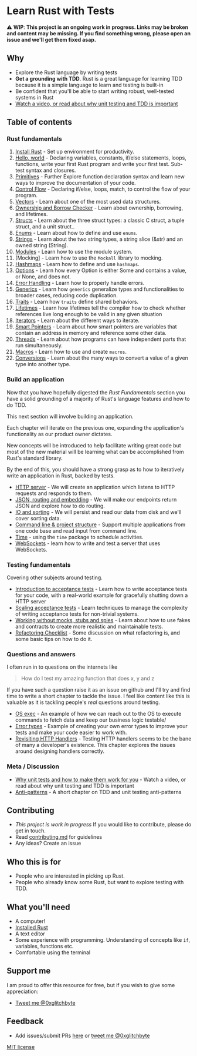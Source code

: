 # Learn Rust with Tests

⚠️ **WIP**: **This project is an ongoing work in progress. Links may be broken and content may be missing. If you find something wrong, please open an issue and we'll get them fixed asap.**

## Why

* Explore the Rust language by writing tests
* **Get a grounding with TDD**. Rust is a great language for learning TDD because it is a simple language to learn and testing is built-in
* Be confident that you'll be able to start writing robust, well-tested systems in Rust
* [Watch a video, or read about why unit testing and TDD is important](why.md)

## Table of contents

### Rust fundamentals

1. [Install Rust](install_rust.md) - Set up environment for productivity.
2. [Hello, world](hello_world.md) - Declaring variables, constants, if/else statements, loops, functions, write your first Rust program and write your first test. Sub-test syntax and closures.
3. [Primitives]() - Further Explore function declaration syntax and learn new ways to improve the documentation of your code.
4. [Control Flow]() - Declaring if/else, loops, match, to control the flow of your program.
4. [Vectors]() - Learn about one of the most used data structures.
5. [Ownership and Borrow Checker]() - Learn about ownership, borrowing, and lifetimes.
6. [Structs]() - Learn about the three struct types: a classic C struct, a tuple struct, and a unit struct..
7. [Enums]() - Learn about how to define and use `enums`.
8. [Strings]() - Learn about the two string types, a string slice (&str) and an owned string (String).
9. [Modules]() - Learn how to use the module system.
10. [Mocking] - Learn how to use the `Mockall` library to mocking.
11. [Hashmaps]() - Learn how to define and use `hashmaps`.
12. [Options]() - Learn how every Option is either Some and contains a value, or None, and does not.
13. [Error Handling]() - Learn how to properly handle errors.
14. [Generics]() - Learn how `generics` generalize types and functionalities to broader cases, reducing code duplication.
15. [Traits]() - Learn how `traits` define shared behaviors.
16. [Lifetimes]() - Learn how lifetimes tell the compiler how to check whether references live long enough to be valid in any given situation
17. [Iterators]() - Learn about the different ways to iterate.
18. [Smart Pointers]() - Learn about how smart pointers are variables that contain an address in memory and reference some other data.
19. [Threads]() - Learn about how programs can have independent parts that run simultaneously.
20. [Macros]() - Learn how to use and create `macros`.
21. [Conversions]() - Learn about the many ways to convert a value of a given type into another type.

### Build an application

Now that you have hopefully digested the _Rust Fundamentals_ section you have a solid grounding of a majority of Rust's language features and how to do TDD.

This next section will involve building an application.

Each chapter will iterate on the previous one, expanding the application's functionality as our product owner dictates.

New concepts will be introduced to help facilitate writing great code but most of the new material will be learning what can be accomplished from Rust's standard library.

By the end of this, you should have a strong grasp as to how to iteratively write an application in Rust, backed by tests.

* [HTTP server]() - We will create an application which listens to HTTP requests and responds to them.
* [JSON, routing and embedding]() - We will make our endpoints return JSON and explore how to do routing.
* [IO and sorting]() - We will persist and read our data from disk and we'll cover sorting data.
* [Command line & project structure]() - Support multiple applications from one code base and read input from command line.
* [Time]() - using the `time` package to schedule activities.
* [WebSockets]() - learn how to write and test a server that uses WebSockets.

### Testing fundamentals

Covering other subjects around testing.

* [Introduction to acceptance tests]() - Learn how to write acceptance tests for your code, with a real-world example for gracefully shutting down a HTTP server
* [Scaling acceptance tests]() - Learn techniques to manage the complexity of writing acceptance tests for non-trivial systems.
* [Working without mocks, stubs and spies]() - Learn about how to use fakes and contracts to create more realistic and maintainable tests.
* [Refactoring Checklist]() - Some discussion on what refactoring is, and some basic tips on how to do it.

### Questions and answers

I often run in to questions on the internets like

> How do I test my amazing function that does x, y and z

If you have such a question raise it as an issue on github and I'll try and find time to write a short chapter to tackle the issue. I feel like content like this is valuable as it is tackling people's _real_ questions around testing.

* [OS exec]() - An example of how we can reach out to the OS to execute commands to fetch data and keep our business logic testable/
* [Error types]() - Example of creating your own error types to improve your tests and make your code easier to work with.
* [Revisiting HTTP Handlers]() - Testing HTTP handlers seems to be the bane of many a developer's existence. This chapter explores the issues around designing handlers correctly.

### Meta / Discussion

* [Why unit tests and how to make them work for you]() - Watch a video, or read about why unit testing and TDD is important
* [Anti-patterns]() - A short chapter on TDD and unit testing anti-patterns

## Contributing

* _This project is work in progress_ If you would like to contribute, please do get in touch.
* Read [contributing.md](https://github.com/0xglitchbyte/learn-rust-with-tests/tree/842f4f24d1f1c20ba3bb23cbc376c7ca6f7ca79a/contributing.md) for guidelines
* Any ideas? Create an issue

## Who this is for

* People who are interested in picking up Rust.
* People who already know some Rust, but want to explore testing with TDD.

## What you'll need

* A computer!
* [Installed Rust](https://rust-lang.org/)
* A text editor
* Some experience with programming. Understanding of concepts like `if`, variables, functions etc.
* Comfortable using the terminal

## Support me

I am proud to offer this resource for free, but if you wish to give some appreciation:

- [Tweet me @0xglitchbyte](https://twitter.com/0xglitchbyte)

## Feedback

* Add issues/submit PRs [here](https://github.com/0xGlitchbyte/learn_rust_with_tests) or [tweet me @0xglitchbyte](https://twitter.com/0xglitchbyte)

[MIT license](LICENSE.md)

